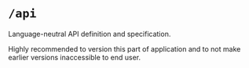 # `/api`

Language-neutral API definition and specification.

Highly recommended to version this part of application and to not make earlier versions inaccessible to end user.
